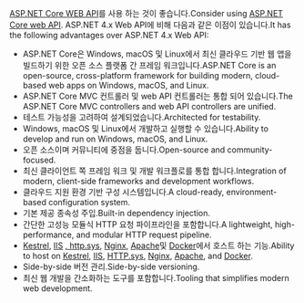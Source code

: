 <span data-ttu-id="ea146-101">[ASP.NET Core WEB API](/aspnet/core/web-api)를 사용 하는 것이 좋습니다.</span><span class="sxs-lookup"><span data-stu-id="ea146-101">Consider using [ASP.NET Core web API](/aspnet/core/web-api).</span></span> <span data-ttu-id="ea146-102">ASP.NET 4.x Web API에 비해 다음과 같은 이점이 있습니다.</span><span class="sxs-lookup"><span data-stu-id="ea146-102">It has the following advantages over ASP.NET 4.x Web API:</span></span>

* <span data-ttu-id="ea146-103">ASP.NET Core은 Windows, macOS 및 Linux에서 최신 클라우드 기반 웹 앱을 빌드하기 위한 오픈 소스 플랫폼 간 프레임 워크입니다.</span><span class="sxs-lookup"><span data-stu-id="ea146-103">ASP.NET Core is an open-source, cross-platform framework for building modern, cloud-based web apps on Windows, macOS, and Linux.</span></span>
* <span data-ttu-id="ea146-104">ASP.NET Core MVC 컨트롤러 및 web API 컨트롤러는 통합 되어 있습니다.</span><span class="sxs-lookup"><span data-stu-id="ea146-104">The ASP.NET Core MVC controllers and web API controllers are unified.</span></span>
* <span data-ttu-id="ea146-105">테스트 가능성을 고려하여 설계되었습니다.</span><span class="sxs-lookup"><span data-stu-id="ea146-105">Architected for testability.</span></span>
* <span data-ttu-id="ea146-106">Windows, macOS 및 Linux에서 개발하고 실행할 수 있습니다.</span><span class="sxs-lookup"><span data-stu-id="ea146-106">Ability to develop and run on Windows, macOS, and Linux.</span></span>
* <span data-ttu-id="ea146-107">오픈 소스이며 커뮤니티에 중점을 둡니다.</span><span class="sxs-lookup"><span data-stu-id="ea146-107">Open-source and community-focused.</span></span>
* <span data-ttu-id="ea146-108">최신 클라이언트 쪽 프레임 워크 및 개발 워크플로를 통합 합니다.</span><span class="sxs-lookup"><span data-stu-id="ea146-108">Integration of modern, client-side frameworks and development workflows.</span></span>
* <span data-ttu-id="ea146-109">클라우드 지원 환경 기반 구성 시스템입니다.</span><span class="sxs-lookup"><span data-stu-id="ea146-109">A cloud-ready, environment-based configuration system.</span></span>
* <span data-ttu-id="ea146-110">기본 제공 종속성 주입.</span><span class="sxs-lookup"><span data-stu-id="ea146-110">Built-in dependency injection.</span></span>
* <span data-ttu-id="ea146-111">간단한 고성능 모듈식 HTTP 요청 파이프라인을 포함합니다.</span><span class="sxs-lookup"><span data-stu-id="ea146-111">A lightweight, high-performance, and modular HTTP request pipeline.</span></span>
* <span data-ttu-id="ea146-112">[Kestrel](/aspnet/core/fundamentals/servers/kestrel), [IIS](xref:host-and-deploy/iis/index) [, http.sys](xref:fundamentals/servers/httpsys), [Nginx](xref:host-and-deploy/linux-nginx), [Apache](xref:host-and-deploy/linux-apache)및 [Docker](xref:host-and-deploy/docker/index)에서 호스트 하는 기능.</span><span class="sxs-lookup"><span data-stu-id="ea146-112">Ability to host on [Kestrel](/aspnet/core/fundamentals/servers/kestrel), [IIS](xref:host-and-deploy/iis/index), [HTTP.sys](xref:fundamentals/servers/httpsys), [Nginx](xref:host-and-deploy/linux-nginx), [Apache](xref:host-and-deploy/linux-apache), and [Docker](xref:host-and-deploy/docker/index).</span></span>
* <span data-ttu-id="ea146-113">Side-by-side 버전 관리.</span><span class="sxs-lookup"><span data-stu-id="ea146-113">Side-by-side versioning.</span></span>
* <span data-ttu-id="ea146-114">최신 웹 개발을 간소화하는 도구를 포함합니다.</span><span class="sxs-lookup"><span data-stu-id="ea146-114">Tooling that simplifies modern web development.</span></span>
